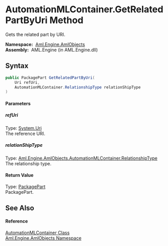 AutomationMLContainer.GetRelatedPartByUri Method
================================================
Gets the related part by URI.

  **Namespace:**  [Aml.Engine.AmlObjects][1]  
  **Assembly:**  AML.Engine (in AML.Engine.dll)

Syntax
------

```csharp
public PackagePart GetRelatedPartByUri(
	Uri refUri,
	AutomationMLContainer.RelationshipType relationShipType
)
```

#### Parameters

##### *refUri*
Type: [System.Uri][2]  
 The reference URI.

##### *relationShipType*
Type: [Aml.Engine.AmlObjects.AutomationMLContainer.RelationshipType][3]  
 The relationship type.

#### Return Value
Type: [PackagePart][4]  
 PackagePart. 

See Also
--------

#### Reference
[AutomationMLContainer Class][5]  
[Aml.Engine.AmlObjects Namespace][1]  

[1]: ../README.md
[2]: https://docs.microsoft.com/dotnet/api/system.uri
[3]: ../AutomationMLContainer_RelationshipType/README.md
[4]: https://docs.microsoft.com/dotnet/api/system.io.packaging.packagepart
[5]: README.md
[6]: https://www.automationml.org
[7]: ../../icons/logoShade.png